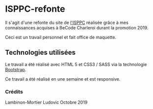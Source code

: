 # ISPPC-refonte

Il s'agit d'une refonte du site de <a href="http://www.isppc.be/">l'ISPPC</a> réalisée grâce à mes connaissances acquises à BeCode Charleroi durant la promotion 2019.

Ceci est un travail personnel et fait office de maquette.

## Technologies utilisées
Le travail a été réalisé avec HTML 5 et CSS3 / SASS via la technologie <a href="https://getbootstrap.com/">Bootstrap</a>.

Ce travail a été réalisé en une semaine et est responsive.

### Crédits
Lambinon-Mortier Ludovic
Octobre 2019
